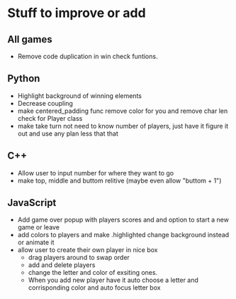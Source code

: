 # Stuff to improve or add

## All games
- Remove code duplication in win check funtions. 

## Python
- Highlight background of winning elements
- Decrease coupling
- make centered_padding func remove color for you and remove char len check for Player class 
- make take turn not need to know number of players, just have it figure it out and use any plan less that that

## C++
- Allow user to input number for where they want to go
- make top, middle and buttom relitive (maybe even allow "buttom + 1")

## JavaScript
- Add game over popup with players scores and and option to start a new game or leave
- add colors to players and make .highlighted change background instead or animate it
- allow user to create their own player in nice box
    - drag players around to swap order
    - add and delete players
    - change the letter and color of exsiting ones. 
    - When you add new player have it auto choose a letter and corrisponding color and auto focus letter box